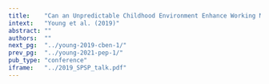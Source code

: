 ```yaml
---
title:    "Can an Unpredictable Childhood Environment Enhance Working Memory? Testing the Sensitized-Specialization Hypothesis."
intext:   "Young et al. (2019)"
abstract: ""
authors:  ""
next_pg:  "../young-2019-cben-1/"
prev_pg:  "../young-2021-pep-1/"
pub_type: "conference"
iframe:   "../2019_SPSP_talk.pdf"
---
```

